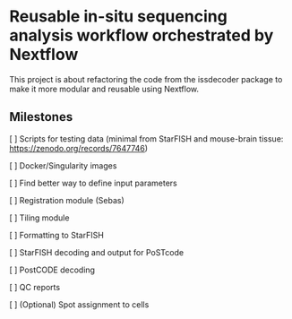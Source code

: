 # Reusable in-situ sequencing analysis workflow orchestrated by Nextflow

This project is about refactoring the code from the issdecoder package to make it more modular and reusable using Nextflow.

## Milestones 
 [ ] Scripts for testing data (minimal from StarFISH and mouse-brain tissue: https://zenodo.org/records/7647746)

 [ ] Docker/Singularity images

 [ ] Find better way to define input parameters

 [ ] Registration module (Sebas)

 [ ] Tiling module

 [ ] Formatting to StarFISH

 [ ] StarFISH decoding and output for PoSTcode

 [ ] PostCODE decoding
 
 [ ] QC reports

 [ ] (Optional) Spot assignment to cells